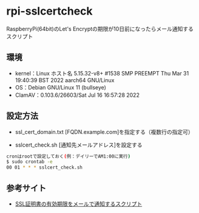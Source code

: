 # rpi-sslcertcheck
RaspberryPi(64bit)のLet's Encryptの期限が10日前になったらメール通知するスクリプト

## 環境
- kernel：Linux ホスト名 5.15.32-v8+ #1538 SMP PREEMPT Thu Mar 31 19:40:39 BST 2022 aarch64 GNU/Linux
- OS：Debian GNU/Linux 11 (bullseye)
- ClamAV：0.103.6/26603/Sat Jul 16 16:57:28 2022

## 設定方法
- ssl_cert_domain.txt
 [FQDN.example.com]を指定する（複数行の指定可）

- sslcert_check.sh
 [通知先メールアドレス]を設定する

```bash
cronはrootで設定しておく(例：デイリーでAM1:00に実行)
$ sudo crontab -e 
00 01 * * * sslcert_check.sh
```

## 参考サイト
- [SSL証明書の有効期限をメールで通知するスクリプト](https://ex1.m-yabe.com/archives/4796)

